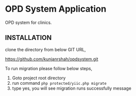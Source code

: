 OPD System Application
=============================

OPD system for clinics.


INSTALLATION
------------

clone the directory from below GIT URL,

https://github.com/kunjanrshah/opdsystem.git


To run migration please follow below steps,

1. Goto project root directory
2. run command `php protected/yiic.php migrate`
3. type yes, you will see migration runs successfully message